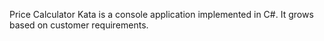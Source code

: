 Price Calculator Kata is a console application implemented in C#.
It grows based on  customer requirements.

